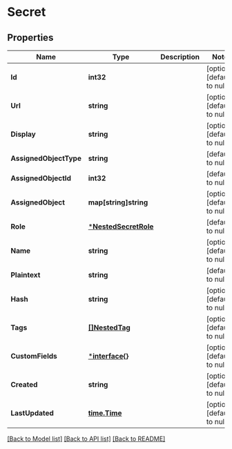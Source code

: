 # Secret

## Properties
Name | Type | Description | Notes
------------ | ------------- | ------------- | -------------
**Id** | **int32** |  | [optional] [default to null]
**Url** | **string** |  | [optional] [default to null]
**Display** | **string** |  | [optional] [default to null]
**AssignedObjectType** | **string** |  | [default to null]
**AssignedObjectId** | **int32** |  | [default to null]
**AssignedObject** | **map[string]string** |  | [optional] [default to null]
**Role** | [***NestedSecretRole**](NestedSecretRole.md) |  | [default to null]
**Name** | **string** |  | [optional] [default to null]
**Plaintext** | **string** |  | [default to null]
**Hash** | **string** |  | [optional] [default to null]
**Tags** | [**[]NestedTag**](NestedTag.md) |  | [optional] [default to null]
**CustomFields** | [***interface{}**](interface{}.md) |  | [optional] [default to null]
**Created** | **string** |  | [optional] [default to null]
**LastUpdated** | [**time.Time**](time.Time.md) |  | [optional] [default to null]

[[Back to Model list]](../README.md#documentation-for-models) [[Back to API list]](../README.md#documentation-for-api-endpoints) [[Back to README]](../README.md)


